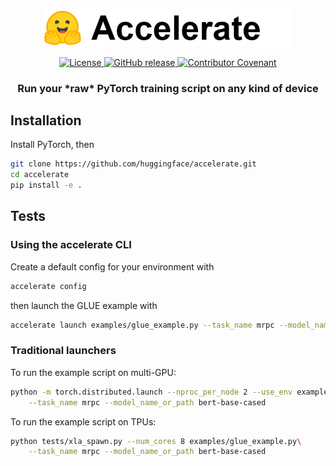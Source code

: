 <p align="center">
    <br>
    <img src="docs/source/imgs/accelerate_logo.png" width="400"/>
    <br>
<p>

<p align="center">
    <!-- Uncomment when CircleCI is setup
    <a href="https://circleci.com/gh/huggingface/accelerate">
        <img alt="Build" src="https://img.shields.io/circleci/build/github/huggingface/transformers/master">
    </a>
    -->
    <a href="https://github.com/huggingface/accelerate/blob/master/LICENSE">
        <img alt="License" src="https://img.shields.io/github/license/huggingface/accelerate.svg?color=blue">
    </a>
    <!-- Uncomment when doc is online
    <a href="https://huggingface.co/transformers/index.html">
        <img alt="Documentation" src="https://img.shields.io/website/http/huggingface.co/transformers/index.html.svg?down_color=red&down_message=offline&up_message=online">
    </a>
    -->
    <a href="https://github.com/huggingface/accelerate/releases">
        <img alt="GitHub release" src="https://img.shields.io/github/release/huggingface/accelerate.svg">
    </a>
    <a href="https://github.com/huggingface/accelerate/blob/master/CODE_OF_CONDUCT.md">
        <img alt="Contributor Covenant" src="https://img.shields.io/badge/Contributor%20Covenant-v2.0%20adopted-ff69b4.svg">
    </a>
</p>

<h3 align="center">
<p>Run your *raw* PyTorch training script on any kind of device
</h3>

## Installation

Install PyTorch, then

```bash
git clone https://github.com/huggingface/accelerate.git
cd accelerate
pip install -e .
```

## Tests

### Using the accelerate CLI

Create a default config for your environment with
```bash
accelerate config
```
then launch the GLUE example with
```bash
accelerate launch examples/glue_example.py --task_name mrpc --model_name_or_path bert-base-cased
```

### Traditional launchers

To run the example script on multi-GPU:
```bash
python -m torch.distributed.launch --nproc_per_node 2 --use_env examples/glue_example.py \
    --task_name mrpc --model_name_or_path bert-base-cased
```

To run the example script on TPUs:
```bash
python tests/xla_spawn.py --num_cores 8 examples/glue_example.py\
    --task_name mrpc --model_name_or_path bert-base-cased
```